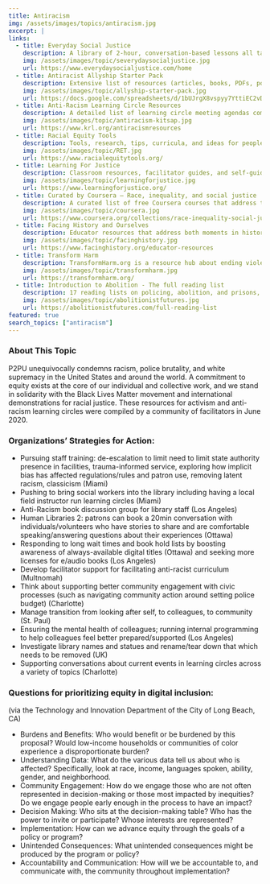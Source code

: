 ```yaml
---
title: Antiracism
img: /assets/images/topics/antiracism.jpg
excerpt: |
links:
  - title: Everyday Social Justice
    description: A library of 2-hour, conversation-based lessons all taught from an intersectional feminist perspective. Many of the lessons can be easily adapted to learning circles.
    img: /assets/images/topic/severydaysocialjustice.jpg
    url: https://www.everydaysocialjustice.com/home
  - title: Antiracist Allyship Starter Pack
    description: Extensive list of resources (articles, books, PDFs, podcasts, film/video, resources for teachers, reading guides) for reference or sharing.
    img: /assets/images/topic/allyship-starter-pack.jpg
    url: https://docs.google.com/spreadsheets/d/1bUJrgX8vspyy7YttiEC2vD0DawrpPYiZs94V0ov7qZQ/edit#gid=0
  - title: Anti-Racism Learning Circle Resources
    description: A detailed list of learning circle meeting agendas complete with resources, discussion prompts, and follow-up resources, shared publicly by Kitsap Regional Library in Washington.
    img: /assets/images/topic/antiracism-kitsap.jpg
    url: https://www.krl.org/antiracismresources
  - title: Racial Equity Tools
    description: Tools, research, tips, curricula, and ideas for people who want to increase their own understanding and to help those working for racial justice.
    img: /assets/images/topic/RET.jpg
    url: https://www.racialequitytools.org/
  - title: Learning For Justice
    description: Classroom resources, facilitator guides, and self-guided learning that span the topics of race & ethnicity, religion, ability, class, immigration, gender & sexual identity, bullying & bias, and rights & activism. Learning for Justice is a project of the Southern Poverty Law Center.
    img: /assets/images/topic/learningforjustice.jpg
    url: https://www.learningforjustice.org/
  - title: Curated by Coursera – Race, inequality, and social justice
    description: A curated list of free Coursera courses that address topics of race, inequality, and social justice.
    img: /assets/images/topic/coursera.jpg
    url: https://www.coursera.org/collections/race-inequality-social-justice
  - title: Facing History and Ourselves
    description: Educator resources that address both moments in history and current events through a variety of lenses, including immigration, COVID-19, and racial justice. While Facing History’s educator resources are primarily designed for middle school and high school teachers, many of them are easily adaptable to the learning circle model.
    img: /assets/images/topic/facinghistory.jpg
    url: https://www.facinghistory.org/educator-resources 
  - title: Transform Harm
    description: TransformHarm.org is a resource hub about ending violence that offers an introduction to transformative justice. Created by Mariame Kaba and designed by Lu Design Studio, the site includes selected articles, audio-visual resources, curricula, and more.
    img: /assets/images/topic/transformharm.jpg
    url: https://transformharm.org/
  - title: Introduction to Abolition - The full reading list
    description: 17 reading lists on policing, abolition, and prisons, each of which is about 6 weeks long and includes facilitator resources.
    img: /assets/images/topic/abolitionistfutures.jpg
    url: https://abolitionistfutures.com/full-reading-list
featured: true
search_topics: ["antiracism"]
---
```


### About This Topic
P2PU unequivocally condemns racism, police brutality, and white supremacy in the United States and around the world. A commitment to equity exists at the core of our individual and collective work, and we stand in solidarity with the Black Lives Matter movement and international demonstrations for racial justice. These resources for activism and anti-racism learning circles were compiled by a community of facilitators in June 2020. 

### Organizations’ Strategies for Action:
- Pursuing staff training: de-escalation to limit need to limit state authority presence in facilities, trauma-informed service, exploring how implicit bias has affected regulations/rules and patron use, removing latent racism, classicism (Miami)
- Pushing to bring social workers into the library including having a local field instructor run learning circles (Miami)
- Anti-Racism book discussion group for library staff (Los Angeles)
- Human Libraries 2: patrons can book a 20min conversation with individuals/volunteers who have stories to share and are comfortable speaking/answering questions about their experiences (Ottawa)
- Responding to long wait times and book hold lists by boosting awareness of always-available digital titles (Ottawa) and seeking more licenses for e/audio books (Los Angeles)
- Develop facilitator support for facilitating anti-racist curriculum (Multnomah)
- Think about supporting better community engagement with civic processes (such as navigating community action around setting police budget) (Charlotte)
- Manage transition from looking after self, to colleagues, to community (St. Paul)
- Ensuring the mental health of colleagues; running internal programming to help colleagues feel better prepared/supported (Los Angeles)
- Investigate library names and statues and rename/tear down that which needs to be removed (UK)
- Supporting conversations about current events in learning circles across a variety of topics (Charlotte)

### Questions for prioritizing equity in digital inclusion:
(via the Technology and Innovation Department of the City of Long Beach, CA)

- Burdens and Benefits: Who would benefit or be burdened by this proposal? Would low-income households or communities of color experience a disproportionate burden?
- Understanding Data: What do the various data tell us about who is affected? Specifically, look at race, income, languages spoken, ability, gender, and neighborhood.
- Community Engagement: How do we engage those who are not often represented in decision-making or those most impacted by inequities? Do we engage people early enough in the process to have an impact?
- Decision Making: Who sits at the decision-making table? Who has the power to invite or participate? Whose interests are represented?
- Implementation: How can we advance equity through the goals of a policy or program?
- Unintended Consequences: What unintended consequences might be produced by the program or policy?
- Accountability and Communication: How will we be accountable to, and communicate with, the community throughout implementation?
